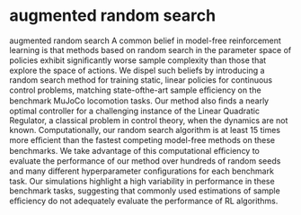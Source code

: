 # augmented random search
augmented random search
A common belief in model-free reinforcement learning is that methods based on random search in the parameter space of policies 
exhibit signiﬁcantly worse sample complexity than those that explore the space of actions. We dispel such beliefs by introducing 
a random search method for training static, linear policies for continuous control problems, matching state-ofthe-art sample 
eﬃciency on the benchmark MuJoCo locomotion tasks. Our method also ﬁnds a nearly optimal controller for a challenging instance of
the Linear Quadratic Regulator, a classical problem in control theory, when the dynamics are not known. Computationally, our random 
search algorithm is at least 15 times more eﬃcient than the fastest competing model-free methods on these benchmarks. We take advantage
of this computational eﬃciency to evaluate the performance of our method over hundreds of random seeds and many diﬀerent hyperparameter
conﬁgurations for each benchmark task. Our simulations highlight a high variability in performance in these benchmark tasks, suggesting
that commonly used estimations of sample eﬃciency do not adequately evaluate the performance of RL algorithms.
